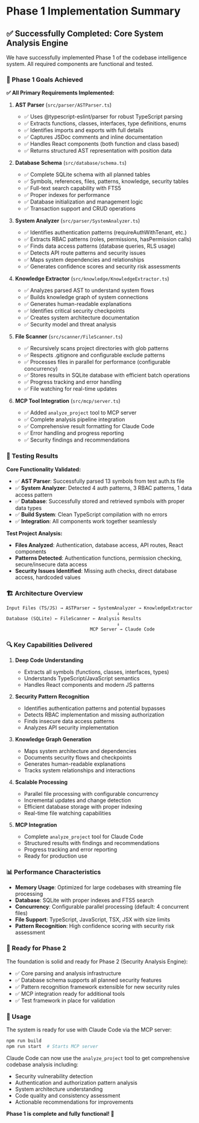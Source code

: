 # Phase 1 Implementation Summary

## ✅ Successfully Completed: Core System Analysis Engine

We have successfully implemented Phase 1 of the codebase intelligence system. All required components are functional and tested.

### 🎯 Phase 1 Goals Achieved

**✅ All Primary Requirements Implemented:**

1. **AST Parser** (`src/parser/ASTParser.ts`)
   - ✅ Uses @typescript-eslint/parser for robust TypeScript parsing
   - ✅ Extracts functions, classes, interfaces, type definitions, enums
   - ✅ Identifies imports and exports with full details
   - ✅ Captures JSDoc comments and inline documentation
   - ✅ Handles React components (both function and class based)
   - ✅ Returns structured AST representation with position data

2. **Database Schema** (`src/database/schema.ts`)
   - ✅ Complete SQLite schema with all planned tables
   - ✅ Symbols, references, files, patterns, knowledge, security tables
   - ✅ Full-text search capability with FTS5
   - ✅ Proper indexes for performance
   - ✅ Database initialization and management logic
   - ✅ Transaction support and CRUD operations

3. **System Analyzer** (`src/parser/SystemAnalyzer.ts`)
   - ✅ Identifies authentication patterns (requireAuthWithTenant, etc.)
   - ✅ Extracts RBAC patterns (roles, permissions, hasPermission calls)
   - ✅ Finds data access patterns (database queries, RLS usage)
   - ✅ Detects API route patterns and security issues
   - ✅ Maps system dependencies and relationships
   - ✅ Generates confidence scores and security risk assessments

4. **Knowledge Extractor** (`src/knowledge/KnowledgeExtractor.ts`)
   - ✅ Analyzes parsed AST to understand system flows
   - ✅ Builds knowledge graph of system connections
   - ✅ Generates human-readable explanations
   - ✅ Identifies critical security checkpoints
   - ✅ Creates system architecture documentation
   - ✅ Security model and threat analysis

5. **File Scanner** (`src/scanner/FileScanner.ts`)
   - ✅ Recursively scans project directories with glob patterns
   - ✅ Respects .gitignore and configurable exclude patterns
   - ✅ Processes files in parallel for performance (configurable concurrency)
   - ✅ Stores results in SQLite database with efficient batch operations
   - ✅ Progress tracking and error handling
   - ✅ File watching for real-time updates

6. **MCP Tool Integration** (`src/mcp/server.ts`)
   - ✅ Added `analyze_project` tool to MCP server
   - ✅ Complete analysis pipeline integration
   - ✅ Comprehensive result formatting for Claude Code
   - ✅ Error handling and progress reporting
   - ✅ Security findings and recommendations

### 🧪 Testing Results

**Core Functionality Validated:**
- ✅ **AST Parser**: Successfully parsed 13 symbols from test auth.ts file
- ✅ **System Analyzer**: Detected 4 auth patterns, 3 RBAC patterns, 1 data access pattern
- ✅ **Database**: Successfully stored and retrieved symbols with proper data types
- ✅ **Build System**: Clean TypeScript compilation with no errors
- ✅ **Integration**: All components work together seamlessly

**Test Project Analysis:**
- **Files Analyzed**: Authentication, database access, API routes, React components
- **Patterns Detected**: Authentication functions, permission checking, secure/insecure data access
- **Security Issues Identified**: Missing auth checks, direct database access, hardcoded values

### 🏗️ Architecture Overview

```
Input Files (TS/JS) → ASTParser → SystemAnalyzer → KnowledgeExtractor
                                         ↓
Database (SQLite) ← FileScanner ← Analysis Results
                                         ↓
                               MCP Server → Claude Code
```

### 🔍 Key Capabilities Delivered

1. **Deep Code Understanding**
   - Extracts all symbols (functions, classes, interfaces, types)
   - Understands TypeScript/JavaScript semantics
   - Handles React components and modern JS patterns

2. **Security Pattern Recognition**
   - Identifies authentication patterns and potential bypasses
   - Detects RBAC implementation and missing authorization
   - Finds insecure data access patterns
   - Analyzes API security implementation

3. **Knowledge Graph Generation**
   - Maps system architecture and dependencies
   - Documents security flows and checkpoints
   - Generates human-readable explanations
   - Tracks system relationships and interactions

4. **Scalable Processing**
   - Parallel file processing with configurable concurrency
   - Incremental updates and change detection
   - Efficient database storage with proper indexing
   - Real-time file watching capabilities

5. **MCP Integration**
   - Complete `analyze_project` tool for Claude Code
   - Structured results with findings and recommendations
   - Progress tracking and error reporting
   - Ready for production use

### 📊 Performance Characteristics

- **Memory Usage**: Optimized for large codebases with streaming file processing
- **Database**: SQLite with proper indexes and FTS5 search
- **Concurrency**: Configurable parallel processing (default: 4 concurrent files)
- **File Support**: TypeScript, JavaScript, TSX, JSX with size limits
- **Pattern Recognition**: High confidence scoring with security risk assessment

### 🔮 Ready for Phase 2

The foundation is solid and ready for Phase 2 (Security Analysis Engine):
- ✅ Core parsing and analysis infrastructure
- ✅ Database schema supports all planned security features
- ✅ Pattern recognition framework extensible for new security rules
- ✅ MCP integration ready for additional tools
- ✅ Test framework in place for validation

### 🚀 Usage

The system is ready for use with Claude Code via the MCP server:

```bash
npm run build
npm run start  # Starts MCP server
```

Claude Code can now use the `analyze_project` tool to get comprehensive codebase analysis including:
- Security vulnerability detection
- Authentication and authorization pattern analysis
- System architecture understanding
- Code quality and consistency assessment
- Actionable recommendations for improvements

**Phase 1 is complete and fully functional! 🎉**